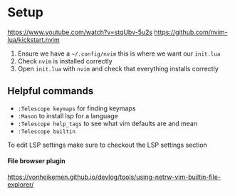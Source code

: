 # Setup
https://www.youtube.com/watch?v=stqUbv-5u2s
https://github.com/nvim-lua/kickstart.nvim

1) Ensure we have a `~/.config/nvim` this is where we want our `init.lua`
2) Check `nvim` is installed correctly
3) Open `init.lua` with `nvim` and check that everything installs correctly

## Helpful commands

- `:Telescope keymaps` for finding keymaps
- `:Mason` to install lsp for a language
- `:Telescope help_tags` to see what vim defaults are and mean
- `:Telescope builtin`

To edit LSP settings make sure to checkout the LSP settings section

#### File browser plugin
https://vonheikemen.github.io/devlog/tools/using-netrw-vim-builtin-file-explorer/


